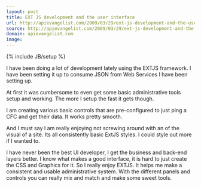 ```yaml
---
layout: post
title: EXT JS development and the user interface
url: http://apievangelist.com/2009/03/29/ext-js-development-and-the-user-interface/
source: http://apievangelist.com/2009/03/29/ext-js-development-and-the-user-interface/
domain: apievangelist.com
image: 
---
```

{% include JB/setup %}<p>I have been doing a lot of development lately using the EXTJS framework. I have been setting it up to consume JSON from Web Services I have been setting up.<p></p>
At first it was cumbersome to even get some basic administrative tools setup and working. The more I setup the fast it gets though.<p></p>
I am creating various basic controls that are pre-configured to just ping a CFC and get their data. It works pretty smooth.<p></p>
And I must say I am really enjoying not screwing around with an of the visual of a site. Its all consistently basic ExtJS styles. I could style out more if I wanted to.<p></p>
I have never been the best UI developer, I get the business and back-end layers better. I know what makes a good interface, it is hard to just create the CSS and Graphics for it. So I really enjoy EXTJS. It helps me make a consistent and usable administrative system. With the different panels and controls you can really mix and match and make some sweet tools.</p>
